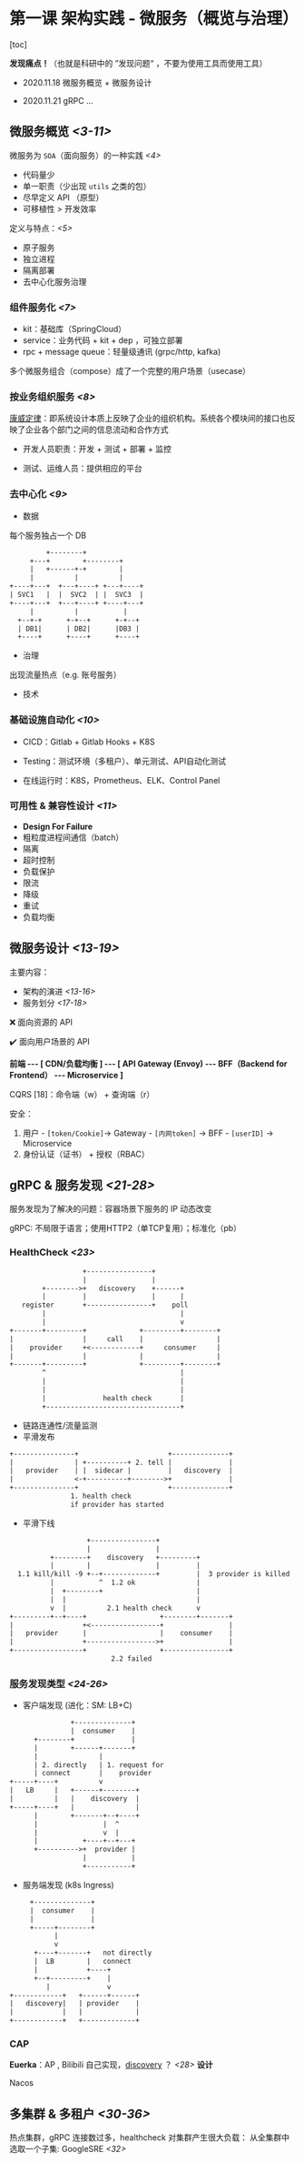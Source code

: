 # 第一课 架构实践 - 微服务（概览与治理）

[toc]

**发现痛点！**（也就是科研中的 ”发现问题“ ，不要为使用工具而使用工具）

- 2020.11.18 微服务概览 + 微服务设计

- 2020.11.21 gRPC ...

## 微服务概览 *<3-11>*

微服务为 `SOA`（面向服务）的一种实践 *<4>*

- 代码量少
- 单一职责（少出现 `utils` 之类的包）
- 尽早定义 API （原型）
- 可移植性 > 开发效率

定义与特点：*<5>*

- 原子服务
- 独立进程
- 隔离部署
- 去中心化服务治理

### 组件服务化 *<7>*

- kit：基础库（SpringCloud）
- service：业务代码 + kit + dep ，可独立部署
- rpc + message queue：轻量级通讯 (grpc/http, kafka)

多个微服务组合（compose）成了一个完整的用户场景（usecase）

### 按业务组织服务 *<8>*

[康威定律](https://zh.wikipedia.org/wiki/%E5%BA%B7%E5%A8%81%E5%AE%9A%E5%BE%8B)：即系统设计本质上反映了企业的组织机构。系统各个模块间的接口也反映了企业各个部门之间的信息流动和合作方式

- 开发人员职责：开发 + 测试 + 部署 + 监控

- 测试、运维人员：提供相应的平台

### 去中心化  *<9>*

- 数据

每个服务独占一个 DB

```txt
         +--------+
     +---+        +--------+
     |   +------+-+        |
     |          |          |
+----+---+  +---+----+ +---+----+
| SVC1   |  |  SVC2  | |  SVC3  |
+----+---+  +---+----+ +----+---+
     |          |           |
  +--+-+      +-+--+      +-+--+
  | DB1|      | DB2|      |DB3 |
  +----+      +----+      +----+
```

- 治理

出现流量热点（e.g. 账号服务）

- 技术

### 基础设施自动化  *<10>*

- CICD：Gitlab + Gitlab Hooks + K8S

- Testing：测试环境（多租户）、单元测试、API自动化测试
- 在线运行时：K8S，Prometheus、ELK、Control Panel

### 可用性 & 兼容性设计 *<11>*

- **Design For Failure**
- 粗粒度进程间通信（batch）
- 隔离
- 超时控制
- 负载保护 
- 限流
- 降级
- 重试
- 负载均衡

## 微服务设计 *<13-19>*

主要内容：

- 架构的演进 *<13-16>*
- 服务划分 *<17-18>*



❌ 面向资源的 API

✔️ 面向用户场景的 API 



**前端 --- [ CDN/负载均衡 ] --- [ API Gateway (Envoy) --- BFF（Backend for Frontend） --- Microservice ]**

CQRS [18]：命令端（w） + 查询端（r）



安全：

1. 用户 - `[token/Cookie]`-> Gateway - `[内网token]` -> BFF - `[userID]` -> Microservice
2. 身份认证（证书） + 授权（RBAC）

## gRPC & 服务发现 *<21-28>*

服务发现为了解决的问题：容器场景下服务的 IP 动态改变

gRPC: 不局限于语言；使用HTTP2（单TCP复用）；标准化（pb）

### HealthCheck *<23>*

```txt
                  +----------------+
                  |                |
        +-------->+   discovery    +------+
        |         |                |      |
   register       +----------------+    poll
        |                                 |
        |                                 v
+-------+---------+             +---------+--------+
|                 |     call    |                  |
|    provider     +<------------+     consumer     |
|                 |             |                  |
+-------+---------+             +---------+--------+
        ^                                 |
        |                                 |
        |                                 |
        |              health check       |
        +---------------------------------+
```

- 链路连通性/流量监测
- 平滑发布

```txt
+---------------+                      +--------------+
|               | +----------+ 2. tell |              |
|   provider    | |  sidecar |         |   discovery  |
|               <-+----------+-------->+              |
+---------------+                      +--------------+
               1. health check
               if provider has started
```

- 平滑下线

```txt
                   +----------------+
                   |                |
          +--------+    discovery   +---------+
          |        |                |         |
  1.1 kill/kill -9 +--+-------------+         |  3 provider is killed
          |           ^  1.2 ok               |
          |  +--------+                       |
          |  |                                |
          v  |          2.1 health check      v
+---------+--+----+                  +--------+-------+
|                 +<-----------------+                |
|   provider      |                  |    consumer    |
|                 +----------------->+                |
+-----------------+                  +----------------+
                         2.2 failed
```

### 服务发现类型 *<24-26>*

- 客户端发现 (进化：SM: LB+C)

```txt
               +--------------+
               |  consumer    |
      +--------+              |
      |        +------+-------+
      |               |
      | 2. directly   | 1. request for
      | connect       |    provider
+-----+----+          v
|   LB     |   +------+--------+
|          |   |    discovery  |
+-----+----+   |               |
      |        +-------+--+----+
      |                |  ^
      |                v  |
      |           +----+--+---+
      +---------->+  provider |
                  |           |
                  +-----------+
```

- 服务端发现 (k8s Ingress)

```txt
     +--------------+
     |  consumer    |
     |              |
     +-----+--------+
           |
           v
      +----+-------+   not directly
      |  LB        |   connect
      |            +----+
      +--+---------+    |
         |              v
+------------+   +------+------+
|   discovery|   | provider    |
|            |   |             |
+------------+   +-------------+
```

### CAP

**Euerka**：AP , Bilibili 自己实现，[discovery](https://github.com/bilibili/discovery) ？ *<28>* **设计**

Nacos

## 多集群 & 多租户 *<30-36>*

热点集群，gRPC 连接数过多，healthcheck 对集群产生很大负载： 从全集群中选取一个子集: GoogleSRE *<32>* 